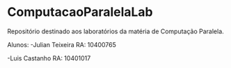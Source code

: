 # ComputacaoParalelaLab

Repositório destinado aos laboratórios da matéria de Computação Paralela.

Alunos: 
-Julian Teixeira RA: 10400765

-Luis Castanho RA: 10401017


